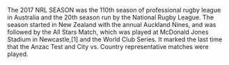 The 2017 NRL SEASON was the 110th season of professional rugby league in Australia and the 20th season run by the National Rugby League. The season started in New Zealand with the annual Auckland Nines, and was followed by the All Stars Match, which was played at McDonald Jones Stadium in Newcastle,[1] and the World Club Series. It marked the last time that the Anzac Test and City vs. Country representative matches were played.
